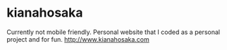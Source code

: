 # kianahosaka

Currently not mobile friendly. Personal website that I coded as a personal project and for fun.
http://www.kianahosaka.com
